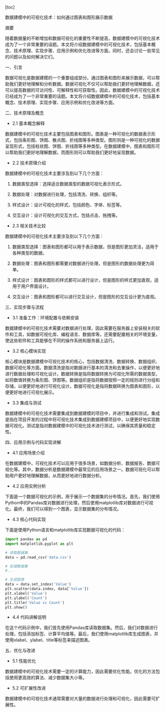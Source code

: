 
[toc]                    
                
                
数据建模中的可视化技术：如何通过图表和图形展示数据

摘要

随着数据量的不断增加和数据可视化的重要性不断提高，数据建模中的可视化技术成为了一个非常重要的话题。本文将介绍数据建模中的可视化技术，包括基本概念、技术原理、实现步骤、应用示例和优化改进等方面。同时，还会讨论一些常见的问题以及如何解决它们。

一、引言

数据可视化是数据建模的一个重要组成部分。通过图表和图形来展示数据，可以帮助我们更好地理解和分析数据。数据可视化不仅可以帮助我们更好地理解数据，还可以提高数据的可访问性、可解释性和可获取性。因此，数据建模中的可视化技术已经成为了一个非常重要的话题。本文将介绍数据建模中的可视化技术，包括基本概念、技术原理、实现步骤、应用示例和优化改进等方面。

二、技术原理及概念

- 2.1 基本概念解释

数据建模中的可视化技术主要包括图表和图形。图表是一种可视化的数据表示形式，包括条形图、饼图、散点图、折线图等多种类型。图形则是一种可视化的数据呈现形式，包括柱状图、饼图、折线图等多种类型。在数据建模中，图表和图形可以帮助我们更好地理解数据，而图形则可以帮助我们更好地呈现数据。

- 2.2 技术原理介绍

数据建模中的可视化技术主要涉及到以下几个方面：

1. 数据类型选择：选择适合数据类型的数据可视化表示形式。

2. 数据处理：对数据进行处理，包括清洗、转换、组织等。

3. 样式设计：设计可视化的样式，包括颜色、字体、标签等。

4. 交互设计：设计可视化的交互方式，包括点击、拖拽等。

- 2.3 相关技术比较

数据建模中的可视化技术主要涉及到以下几个方面：

1. 数据类型选择：图表和图形都可以用于表示数据，但是图形更加灵活，适用于各种类型的数据。

2. 数据处理：图表和图形都需要对数据进行处理，但是图形的数据处理更为简单。

3. 样式设计：图表和图形的样式都可以进行设计，但是图形的样式更加直观，适用于用户界面设计。

4. 交互设计：图表和图形都可以进行交互设计，但是图形的交互设计更为直观。

三、实现步骤与流程

- 3.1 准备工作：环境配置与依赖安装

数据建模中的可视化技术需要对数据进行处理，因此需要在服务器上安装相关的软件和工具，如数据可视化库、编程语言、数据库等。还需要配置相关的环境变量，使这些软件和工具能够在不同的操作系统和服务器上运行。

- 3.2 核心模块实现

核心模块是数据建模中可视化技术的核心，包括数据清洗、数据转换、数据组织、数据可视化等方面。数据清洗是指对数据进行基本的清洗和去重操作，以便更好地进行数据处理和可视化设计。数据转换是指将数据转换为可视化所需的数据类型，如将数值转换为条形图、饼图等。数据组织是指将数据按照一定的规则进行分组和存储，以便更好地进行可视化设计。数据可视化是指将数据转换为图表和图形，以便更好地进行可视化展示。

- 3.3 集成与测试

数据建模中的可视化技术需要集成到数据建模的项目中，并进行集成和测试。集成是指在项目开发的过程中将可视化技术集成到数据建模项目中，以便更好地实现数据可视化。测试是指对数据建模中的可视化技术进行测试，以确保其质量和稳定性。

四、应用示例与代码实现讲解

- 4.1 应用场景介绍

在数据建模中，可视化技术可以应用于很多场景，如数据分析、数据报告、数据可视化等。其中，数据分析是数据建模中最常见的应用场景之一。数据可视化可以帮助用户更好地理解数据，从而更好地进行数据分析。

- 4.2 应用实例分析

下面是一个数据可视化的示例，用于展示一个数据集的分布情况。首先，我们使用Python中的Pandas库对数据进行处理，然后使用matplotlib库对数据进行可视化。最终，我们可以得到一个图表，显示数据集的分布情况。

- 4.3 核心代码实现

下面是使用Python语言和matplotlib库实现数据可视化的代码：

```python
import pandas as pd
import matplotlib.pyplot as plt

# 读取数据集
data = pd.read_csv('data.csv')

# 处理数据集
#...

# 生成图表
data = data.set_index('Value')
plt.scatter(data.index, data['Value'])
plt.xlabel('Value')
plt.ylabel('Count')
plt.title('Value vs Count')
plt.show()
```

- 4.4 代码讲解说明

在这个代码示例中，我们首先使用Pandas库读取数据集。然后，我们对数据进行处理，包括添加标签、计算平均值等。最后，我们使用matplotlib库生成图表，并使用xlabel、ylabel、title等标签来描述图表。

五、优化与改进

- 5.1 性能优化

数据建模中的可视化技术需要一定的计算能力，因此需要优化性能。优化的方法包括使用更高效的算法、减少数据集大小等。

- 5.2 可扩展性改进

数据建模中的可视化技术通常需要对大量的数据进行处理和可视化，因此需要可扩展性。

